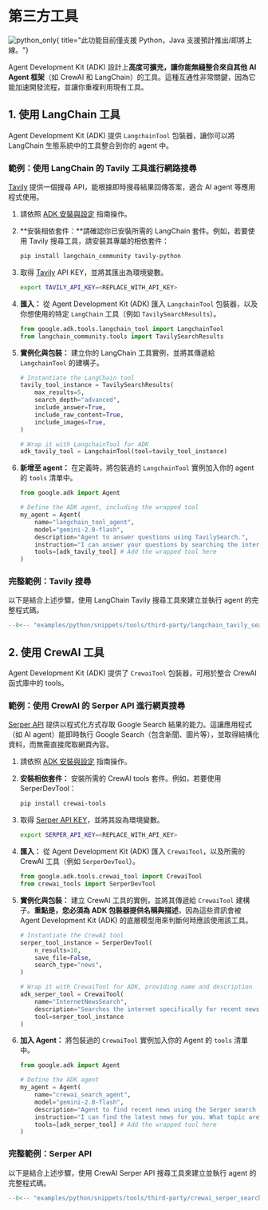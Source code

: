 # 第三方工具

![python_only](https://img.shields.io/badge/Currently_supported_in-Python-blue){ title="此功能目前僅支援 Python，Java 支援預計推出/即將上線。"}

Agent Development Kit (ADK) 設計上**高度可擴充，讓你能無縫整合來自其他 AI Agent 框架**（如 CrewAI 和 LangChain）的工具。這種互通性非常關鍵，因為它能加速開發流程，並讓你重複利用現有工具。

## 1. 使用 LangChain 工具

Agent Development Kit (ADK) 提供 `LangchainTool` 包裝器，讓你可以將 LangChain 生態系統中的工具整合到你的 agent 中。

### 範例：使用 LangChain 的 Tavily 工具進行網路搜尋

[Tavily](https://tavily.com/) 提供一個搜尋 API，能根據即時搜尋結果回傳答案，適合 AI agent 等應用程式使用。

1. 請依照 [ADK 安裝與設定](../get-started/installation.md) 指南操作。

2. **安裝相依套件：**請確認你已安裝所需的 LangChain 套件。例如，若要使用 Tavily 搜尋工具，請安裝其專屬的相依套件：

    ```bash
    pip install langchain_community tavily-python
    ```

3. 取得 [Tavily](https://tavily.com/) API KEY，並將其匯出為環境變數。

    ```bash
    export TAVILY_API_KEY=<REPLACE_WITH_API_KEY>
    ```

4. **匯入：** 從 Agent Development Kit (ADK) 匯入 `LangchainTool` 包裝器，以及你想使用的特定 `LangChain` 工具（例如 `TavilySearchResults`）。

    ```py
    from google.adk.tools.langchain_tool import LangchainTool
    from langchain_community.tools import TavilySearchResults
    ```

5. **實例化與包裝：** 建立你的 LangChain 工具實例，並將其傳遞給 `LangchainTool` 的建構子。

    ```py
    # Instantiate the LangChain tool
    tavily_tool_instance = TavilySearchResults(
        max_results=5,
        search_depth="advanced",
        include_answer=True,
        include_raw_content=True,
        include_images=True,
    )

    # Wrap it with LangchainTool for ADK
    adk_tavily_tool = LangchainTool(tool=tavily_tool_instance)
    ```

6. **新增至 agent：** 在定義時，將包裝過的 `LangchainTool` 實例加入你的 agent 的 `tools` 清單中。

    ```py
    from google.adk import Agent

    # Define the ADK agent, including the wrapped tool
    my_agent = Agent(
        name="langchain_tool_agent",
        model="gemini-2.0-flash",
        description="Agent to answer questions using TavilySearch.",
        instruction="I can answer your questions by searching the internet. Just ask me anything!",
        tools=[adk_tavily_tool] # Add the wrapped tool here
    )
    ```

### 完整範例：Tavily 搜尋

以下是結合上述步驟，使用 LangChain Tavily 搜尋工具來建立並執行 agent 的完整程式碼。

```py
--8<-- "examples/python/snippets/tools/third-party/langchain_tavily_search.py"
```

## 2. 使用 CrewAI 工具

Agent Development Kit (ADK) 提供了 `CrewaiTool` 包裝器，可用於整合 CrewAI 函式庫中的 tools。

### 範例：使用 CrewAI 的 Serper API 進行網頁搜尋

[Serper API](https://serper.dev/) 提供以程式化方式存取 Google Search 結果的能力。這讓應用程式（如 AI agent）能即時執行 Google Search（包含新聞、圖片等），並取得結構化資料，而無需直接爬取網頁內容。

1. 請依照 [ADK 安裝與設定](../get-started/installation.md) 指南操作。

2. **安裝相依套件：** 安裝所需的 CrewAI tools 套件。例如，若要使用 SerperDevTool：

    ```bash
    pip install crewai-tools
    ```

3. 取得 [Serper API KEY](https://serper.dev/)，並將其設為環境變數。

    ```bash
    export SERPER_API_KEY=<REPLACE_WITH_API_KEY>
    ```

4. **匯入：** 從 Agent Development Kit (ADK) 匯入 `CrewaiTool`，以及所需的 CrewAI 工具（例如 `SerperDevTool`）。

    ```py
    from google.adk.tools.crewai_tool import CrewaiTool
    from crewai_tools import SerperDevTool
    ```

5. **實例化與包裝：** 建立 CrewAI 工具的實例，並將其傳遞給 `CrewaiTool` 建構子。**重點是，您必須為 ADK 包裝器提供名稱與描述**，因為這些資訊會被 Agent Development Kit (ADK) 的底層模型用來判斷何時應該使用該工具。

    ```py
    # Instantiate the CrewAI tool
    serper_tool_instance = SerperDevTool(
        n_results=10,
        save_file=False,
        search_type="news",
    )

    # Wrap it with CrewaiTool for ADK, providing name and description
    adk_serper_tool = CrewaiTool(
        name="InternetNewsSearch",
        description="Searches the internet specifically for recent news articles using Serper.",
        tool=serper_tool_instance
    )
    ```

6. **加入 Agent：** 將包裝過的 `CrewaiTool` 實例加入你的 Agent 的 `tools` 清單中。

    ```py
    from google.adk import Agent
 
    # Define the ADK agent
    my_agent = Agent(
        name="crewai_search_agent",
        model="gemini-2.0-flash",
        description="Agent to find recent news using the Serper search tool.",
        instruction="I can find the latest news for you. What topic are you interested in?",
        tools=[adk_serper_tool] # Add the wrapped tool here
    )
    ```

### 完整範例：Serper API

以下是結合上述步驟，使用 CrewAI Serper API 搜尋工具來建立並執行 agent 的完整程式碼。

```py
--8<-- "examples/python/snippets/tools/third-party/crewai_serper_search.py"
```
